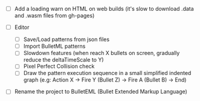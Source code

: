 - [ ] Add a loading warn on HTML on web builds (it's slow to download .data and .wasm files from gh-pages)

- [ ] Editor
    - [ ] Save/Load patterns from json files
    - [ ] Import BulletML patterns
    - [ ] Slowdown features (when reach X bullets on screen, gradually reduce the deltaTimeScale to Y)
    - [ ] Pixel Perfect Collision check
    - [ ] Draw the pattern execution sequence in a small simplified indented graph (e.g: Action X -> Fire Y (Bullet Z) -> Fire A (Bullet B) -> End)

- [ ] Rename the project to BulletEML (Bullet Extended Markup Language)